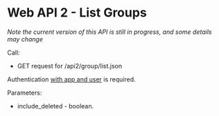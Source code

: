 # Web API 2 - List Groups

_Note the current version of this API is still in progress, and some details may change_

Call:
  *  GET request for /api2/group/list.json

Authentication [with app and user](/en/developers/core/webapi2.callauthentication.md) is required.

Parameters:
  *  include_deleted - boolean. 


